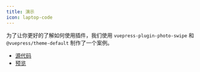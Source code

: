 ```yaml
---
title: 演示
icon: laptop-code
---
```


为了让你更好的了解如何使用插件，我们使用 `vuepress-plugin-photo-swipe` 和 `@vuepress/theme-default` 制作了一个案例。

- [源代码](https://github.com/vuepress-theme-hope/vuepress-theme-hope/tree/main/demo/photo-swipe/)
- [预览](https://plugin-photo-swipe-demo.vuejs.press)
